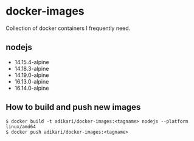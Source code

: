 # docker-images

Collection of docker containers I frequently need.

## nodejs
- 14.15.4-alpine
- 14.18.3-alpine
- 14.19.0-alpine
- 16.13.0-alpine
- 16.14.0-alpine

## How to build and push new images

```
$ docker build -t adikari/docker-images:<tagname> nodejs --platform linux/amd64
$ docker push adikari/docker-images:<tagname>
```
